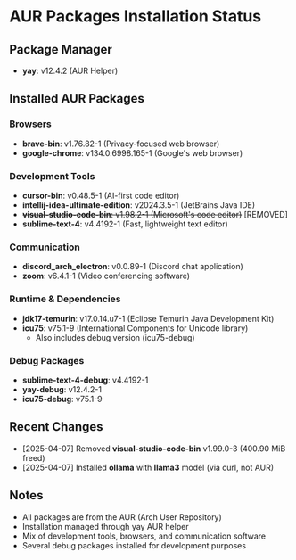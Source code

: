 # AUR Packages Installation Status

## Package Manager
- **yay**: v12.4.2 (AUR Helper)

## Installed AUR Packages

### Browsers
- **brave-bin**: v1.76.82-1 (Privacy-focused web browser)
- **google-chrome**: v134.0.6998.165-1 (Google's web browser)

### Development Tools
- **cursor-bin**: v0.48.5-1 (AI-first code editor)
- **intellij-idea-ultimate-edition**: v2024.3.5-1 (JetBrains Java IDE)
- ~~**visual-studio-code-bin**: v1.98.2-1 (Microsoft's code editor)~~ [REMOVED]
- **sublime-text-4**: v4.4192-1 (Fast, lightweight text editor)

### Communication
- **discord_arch_electron**: v0.0.89-1 (Discord chat application)
- **zoom**: v6.4.1-1 (Video conferencing software)

### Runtime & Dependencies
- **jdk17-temurin**: v17.0.14.u7-1 (Eclipse Temurin Java Development Kit)
- **icu75**: v75.1-9 (International Components for Unicode library)
  - Also includes debug version (icu75-debug)

### Debug Packages
- **sublime-text-4-debug**: v4.4192-1
- **yay-debug**: v12.4.2-1
- **icu75-debug**: v75.1-9

## Recent Changes
- [2025-04-07] Removed **visual-studio-code-bin** v1.99.0-3 (400.90 MiB freed)
- [2025-04-07] Installed **ollama** with **llama3** model (via curl, not AUR)

## Notes
- All packages are from the AUR (Arch User Repository)
- Installation managed through yay AUR helper
- Mix of development tools, browsers, and communication software
- Several debug packages installed for development purposes 